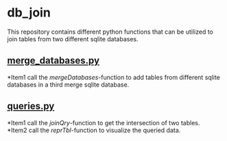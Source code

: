 # db_join
This repository contains different python functions that can be utilized to join tables from two different sqlite databases.

## [merge_databases.py](merge_databases.py)
*Item1 call the *mergeDatabases*-function to add tables from different sqlite databases in a third merge sqlite database.

## [queries.py](queries.py)
*Item1 call the *joinQry*-function to get the intersection of two tables. <br />
*Item2 call the *reprTbl*-function to visualize the queried data.
